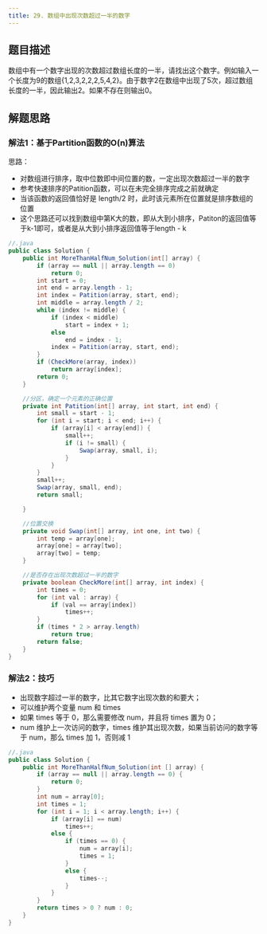 ```yaml
---
title: 29. 数组中出现次数超过一半的数字
---
```


## 题目描述

数组中有一个数字出现的次数超过数组长度的一半，请找出这个数字。例如输入一个长度为9的数组{1,2,3,2,2,2,5,4,2}。由于数字2在数组中出现了5次，超过数组长度的一半，因此输出2。如果不存在则输出0。

## 解题思路

### 解法1：基于Partition函数的O(n)算法

思路：

- 对数组进行排序，取中位数即中间位置的数，一定出现次数超过一半的数字
- 参考快速排序的Patition函数，可以在未完全排序完成之前就确定
- 当该函数的返回值恰好是 length/2 时，此时该元素所在位置就是排序数组的位置
- 这个思路还可以找到数组中第K大的数，即从大到小排序，Patiton的返回值等于k-1即可，或者是从大到小排序返回值等于length - k

```java
//.java
public class Solution {
    public int MoreThanHalfNum_Solution(int[] array) {
        if (array == null || array.length == 0)
            return 0;
        int start = 0;
        int end = array.length - 1;
        int index = Patition(array, start, end);
        int middle = array.length / 2;
        while (index != middle) {
            if (index < middle)
                start = index + 1;
            else
                end = index - 1;
            index = Patition(array, start, end);
        }
        if (CheckMore(array, index))
            return array[index];
        return 0;
    }

    //分区，确定一个元素的正确位置
    private int Patition(int[] array, int start, int end) {
        int small = start - 1;
        for (int i = start; i < end; i++) {
            if (array[i] < array[end]) {
                small++;
                if (i != small) {
                    Swap(array, small, i);
                }
            }
        }
        small++;
        Swap(array, small, end);
        return small;

    }

    //位置交换
    private void Swap(int[] array, int one, int two) {
        int temp = array[one];
        array[one] = array[two];
        array[two] = temp;
    }

    //是否存在出现次数超过一半的数字
    private boolean CheckMore(int[] array, int index) {
        int times = 0;
        for (int val : array) {
            if (val == array[index])
                times++;
        }
        if (times * 2 > array.length)
            return true;
        return false;
    }
}
```

### 解法2：技巧

- 出现数字超过一半的数字，比其它数字出现次数的和要大；
- 可以维护两个变量 num 和 times
- 如果 times 等于 0，那么需要修改 num，并且将 times 置为 0；
- num 维护上一次访问的数字，times 维护其出现次数，如果当前访问的数字等于 num，那么 times 加 1，否则减 1


```java
//.java
public class Solution {
    public int MoreThanHalfNum_Solution(int [] array) {
        if (array == null || array.length == 0) {
            return 0;
        }
        int num = array[0];
        int times = 1;
        for (int i = 1; i < array.length; i++) {
            if (array[i] == num)
                times++;
            else {
                if (times == 0) {
                    num = array[i];
                    times = 1; 
                } 
                else {
                    times--;
                }
            }
        }
        return times > 0 ? num : 0; 
    }
}
```